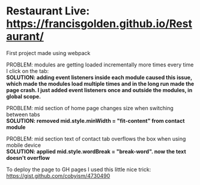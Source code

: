 # Restaurant Live: https://francisgolden.github.io/Restaurant/

First project made using webpack

PROBLEM: modules are getting loaded incrementally more times every time I click on the tab:<br>
**SOLUTION: adding event listeners inside each module caused this issue, which made the modules load multiple times and  in the long run made the page crash. I just added event listeners once and outside the modules, in global scope.**

PROBLEM: mid section of home page changes size when switching between tabs<br>
**SOLUTION: removed mid.style.minWidth = "fit-content" from contact module**

PROBLEM: mid section text of contact tab overflows the box when using mobile device <br>
**SOLUTION: applied mid.style.wordBreak = "break-word". now the text doesn't overflow**

To deploy the page to GH pages I used this little nice trick: https://gist.github.com/cobyism/4730490
